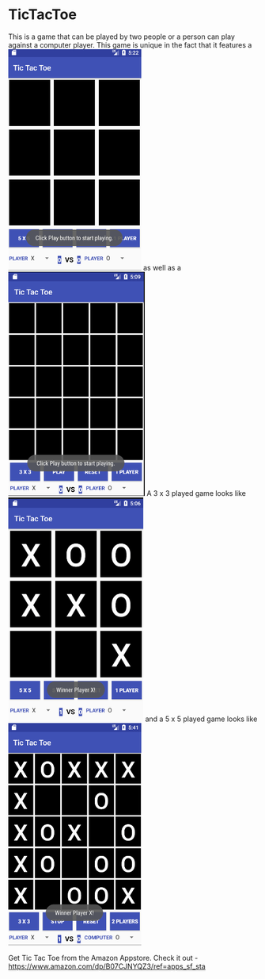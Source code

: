 # TicTacToe
This is a game that can be played by two people or a person can play against a computer player. This game is unique in the fact that it features a 
![3 x 3 board](/images/three_by_three.png) 
as well as a 
![5 x 5 board](/images/five_by_five.png)
A 3 x 3 played game looks like 
![3 x 3 played game](/images/PlayerWin.png)
and a 5 x 5 played game looks like
![5 x 5 played game](/images/PlayerWinComputer.png)

Get Tic Tac Toe from the Amazon Appstore. Check it out - https://www.amazon.com/dp/B07CJNYQZ3/ref=apps_sf_sta
